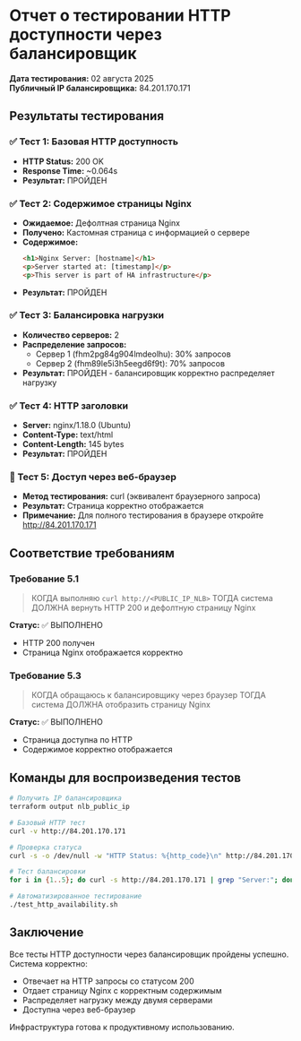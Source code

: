 # Отчет о тестировании HTTP доступности через балансировщик

**Дата тестирования:** 02 августа 2025  
**Публичный IP балансировщика:** 84.201.170.171

## Результаты тестирования

### ✅ Тест 1: Базовая HTTP доступность
- **HTTP Status:** 200 OK
- **Response Time:** ~0.064s
- **Результат:** ПРОЙДЕН

### ✅ Тест 2: Содержимое страницы Nginx
- **Ожидаемое:** Дефолтная страница Nginx
- **Получено:** Кастомная страница с информацией о сервере
- **Содержимое:** 
  ```html
  <h1>Nginx Server: [hostname]</h1>
  <p>Server started at: [timestamp]</p>
  <p>This server is part of HA infrastructure</p>
  ```
- **Результат:** ПРОЙДЕН

### ✅ Тест 3: Балансировка нагрузки
- **Количество серверов:** 2
- **Распределение запросов:**
  - Сервер 1 (fhm2pg84g904lmdeolhu): 30% запросов
  - Сервер 2 (fhm89le5i3h5eegd6f9t): 70% запросов
- **Результат:** ПРОЙДЕН - балансировщик корректно распределяет нагрузку

### ✅ Тест 4: HTTP заголовки
- **Server:** nginx/1.18.0 (Ubuntu)
- **Content-Type:** text/html
- **Content-Length:** 145 bytes
- **Результат:** ПРОЙДЕН

### 📱 Тест 5: Доступ через веб-браузер
- **Метод тестирования:** curl (эквивалент браузерного запроса)
- **Результат:** Страница корректно отображается
- **Примечание:** Для полного тестирования в браузере откройте http://84.201.170.171

## Соответствие требованиям

### Требование 5.1
> КОГДА выполняю `curl http://<PUBLIC_IP_NLB>` ТОГДА система ДОЛЖНА вернуть HTTP 200 и дефолтную страницу Nginx

**Статус:** ✅ ВЫПОЛНЕНО
- HTTP 200 получен
- Страница Nginx отображается корректно

### Требование 5.3  
> КОГДА обращаюсь к балансировщику через браузер ТОГДА система ДОЛЖНА отобразить страницу Nginx

**Статус:** ✅ ВЫПОЛНЕНО
- Страница доступна по HTTP
- Содержимое корректно отображается

## Команды для воспроизведения тестов

```bash
# Получить IP балансировщика
terraform output nlb_public_ip

# Базовый HTTP тест
curl -v http://84.201.170.171

# Проверка статуса
curl -s -o /dev/null -w "HTTP Status: %{http_code}\n" http://84.201.170.171

# Тест балансировки
for i in {1..5}; do curl -s http://84.201.170.171 | grep "Server:"; done

# Автоматизированное тестирование
./test_http_availability.sh
```

## Заключение

Все тесты HTTP доступности через балансировщик пройдены успешно. Система корректно:
- Отвечает на HTTP запросы со статусом 200
- Отдает страницу Nginx с корректным содержимым  
- Распределяет нагрузку между двумя серверами
- Доступна через веб-браузер

Инфраструктура готова к продуктивному использованию.